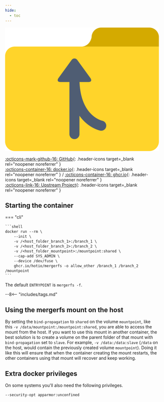 ```yaml
---
hide:
  - toc
---
```


<div class="image-logo"><img src="/img/image-logos/mergerfs.svg" alt="logo"></div>

[:octicons-mark-github-16: GitHub](https://github.com/hotio/mergerfs){: .header-icons target=_blank rel="noopener noreferrer" }  
[:octicons-container-16: docker.io](https://hub.docker.com/r/hotio/mergerfs){: .header-icons target=_blank rel="noopener noreferrer" }
 / [:octicons-container-16: ghcr.io](https://github.com/orgs/hotio/packages/container/package/mergerfs){: .header-icons target=_blank rel="noopener noreferrer" }  
[:octicons-link-16: Upstream Project](https://github.com/trapexit/mergerfs){: .header-icons target=_blank rel="noopener noreferrer" }  

## Starting the container

=== "cli"

    ```shell
    docker run --rm \
        --init \
        -v /<host_folder_branch_1>:/branch_1 \
        -v /<host_folder_branch_2>:/branch_2 \
        -v /<host_folder_mountpoint>:/mountpoint:shared \
        --cap-add SYS_ADMIN \
        --device /dev/fuse \
        ghcr.io/hotio/mergerfs -o allow_other /branch_1 /branch_2 /mountpoint
    ```

The default `ENTRYPOINT` is `mergerfs -f`.

--8<-- "includes/tags.md"

## Using the mergerfs mount on the host

By setting the `bind-propagation` to `shared` on the volume `mountpoint`, like this `-v /data/mountpoint:/mountpoint:shared`, you are able to access the mount from the host. If you want to use this mount in another container, the best solution is to create a volume on the parent folder of that mount with `bind-propagation` set to `slave`. For example, `-v /data:/data:slave` (`/data` on the host, would contain the previously created volume `mountpoint`). Doing it like this will ensure that when the container creating the mount restarts, the other containers using that mount will recover and keep working.

## Extra docker privileges

On some systems you'll also need the following privileges.

```shell
--security-opt apparmor:unconfined
```
